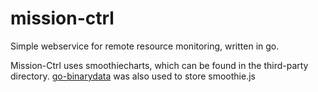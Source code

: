 mission-ctrl
============

Simple webservice for remote resource monitoring, written in go.

Mission-Ctrl uses smoothiecharts, which can be found in the third-party directory.
[go-binarydata](https://github.com/jteeuwen/go-bindata) was also used to store smoothie.js